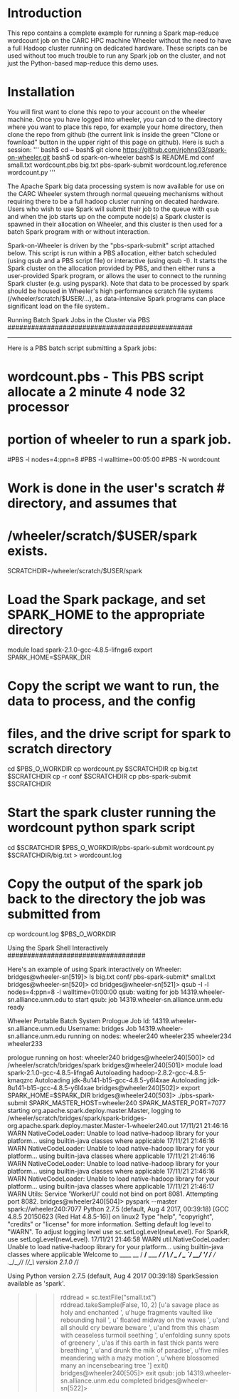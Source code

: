 # Introduction

This repo contains a complete example for running a Spark map-reduce wordcount job on the CARC HPC machine Wheeler without the need to have a full Hadoop cluster running on dedicated hardware. These scripts can be used without too much trouble to run any Spark job on the cluster, and not just the Python-based map-reduce this demo uses. 

# Installation

You will first want to clone this repo to your account on the wheeler machine. Once you have logged into wheeler, you can cd to the directory where you want to place this repo, for example your home directory, then clone the repo from github (the current link is inside the green "Clone or fownload" button in the upper right of this page on github). Here is such a session:
'''
bash$ cd ~
bash$ git clone https://github.com/rjohns03/spark-on-wheeler.git
bash$ cd spark-on-wheeler
bash$ ls
README.md               conf                    small.txt               wordcount.pbs
big.txt                 pbs-spark-submit        wordcount.log.reference wordcount.py
'''



The Apache Spark big data processing system is now available for use on the CARC Wheeler system
through normal queueing mechanisms without requiring there to be a full hadoop cluster running on decated hardware.  Users who wish to use Spark will submit their job to the queue with `qsub` and when the job starts up on the compute node(s) a Spark cluster is spawned in their allocation on Wheeler, and this cluster is then used for a batch Spark program with or without interaction. 

Spark-on-Wheeler is driven by the "pbs-spark-submit" script attached below. This script is run
within a PBS allocation, either batch scheduled (using qsub and a PBS script file)
or interactive (using qsub -I). It starts the Spark cluster on the allocation provided
by PBS, and then either runs a user-provided Spark program, or allows the user to connect
to the running Spark cluster (e.g. using pyspark). Note that data to be processed by spark 
should be housed in Wheeler's high performance scratch file systems (/wheeler/scratch/$USER/...),
as data-intensive Spark programs can place significant load on the file system..




Running Batch Spark Jobs in the Cluster via PBS
###############################################


****
Here is a PBS batch script submitting a Spark jobs:
# wordcount.pbs - This PBS script allocate a 2 minute 4 node 32 processor
# portion of wheeler to run a spark job. 
#PBS -l nodes=4:ppn=8
#PBS -l walltime=00:05:00
#PBS -N wordcount

# Work is done in the user's scratch # directory, and assumes that 
# /wheeler/scratch/$USER/spark exists.
SCRATCHDIR=/wheeler/scratch/$USER/spark

# Load the Spark package, and set SPARK_HOME to the appropriate directory
module load spark-2.1.0-gcc-4.8.5-lifnga6
export SPARK_HOME=$SPARK_DIR

# Copy the script we want to run, the data to process, and the config
# files, and the drive script  for spark to scratch directory 
cd $PBS_O_WORKDIR
cp wordcount.py $SCRATCHDIR
cp big.txt $SCRATCHDIR
cp -r conf $SCRATCHDIR
cp pbs-spark-submit $SCRATCHDIR

# Start the spark cluster running the wordcount python spark script
cd $SCRATCHDIR
$PBS_O_WORKDIR/pbs-spark-submit wordcount.py $SCRATCHDIR/big.txt > wordcount.log

# Copy the output of the spark job back to the directory the job was submitted from
cp wordcount.log $PBS_O_WORKDIR



Using the Spark Shell Interactively
###################################

Here's an example of using Spark interactively on Wheeler:
bridges@wheeler-sn[519]> ls
big.txt  conf/	pbs-spark-submit*  small.txt
bridges@wheeler-sn[520]> cd
bridges@wheeler-sn[521]> qsub -I -l nodes=4:ppn=8 -l walltime=01:00:00
qsub: waiting for job 14319.wheeler-sn.alliance.unm.edu to start
qsub: job 14319.wheeler-sn.alliance.unm.edu ready

Wheeler Portable Batch System Prologue
Job Id: 14319.wheeler-sn.alliance.unm.edu
Username: bridges
Job 14319.wheeler-sn.alliance.unm.edu running on nodes:
wheeler240 wheeler235 wheeler234 wheeler233

prologue running on host: wheeler240
bridges@wheeler240[500]> cd /wheeler/scratch/bridges/spark
bridges@wheeler240[501]> module load spark-2.1.0-gcc-4.8.5-lifnga6
Autoloading hadoop-2.8.2-gcc-4.8.5-kmaqzrc
Autoloading jdk-8u141-b15-gcc-4.8.5-y6l4xae
Autoloading jdk-8u141-b15-gcc-4.8.5-y6l4xae
bridges@wheeler240[502]> export SPARK_HOME=$SPARK_DIR
bridges@wheeler240[503]> ./pbs-spark-submit
SPARK_MASTER_HOST=wheeler240
SPARK_MASTER_PORT=7077
starting org.apache.spark.deploy.master.Master, logging to /wheeler/scratch/bridges/spark/spark-bridges-org.apache.spark.deploy.master.Master-1-wheeler240.out
17/11/21 21:46:16 WARN NativeCodeLoader: Unable to load native-hadoop library for your platform... using builtin-java classes where applicable
17/11/21 21:46:16 WARN NativeCodeLoader: Unable to load native-hadoop library for your platform... using builtin-java classes where applicable
17/11/21 21:46:16 WARN NativeCodeLoader: Unable to load native-hadoop library for your platform... using builtin-java classes where applicable
17/11/21 21:46:16 WARN NativeCodeLoader: Unable to load native-hadoop library for your platform... using builtin-java classes where applicable
17/11/21 21:46:17 WARN Utils: Service 'WorkerUI' could not bind on port 8081. Attempting port 8082.
bridges@wheeler240[504]> pyspark --master spark://wheeler240:7077
Python 2.7.5 (default, Aug  4 2017, 00:39:18)
[GCC 4.8.5 20150623 (Red Hat 4.8.5-16)] on linux2
Type "help", "copyright", "credits" or "license" for more information.
Setting default log level to "WARN".
To adjust logging level use sc.setLogLevel(newLevel). For SparkR, use setLogLevel(newLevel).
17/11/21 21:46:58 WARN util.NativeCodeLoader: Unable to load native-hadoop library for your platform... using builtin-java classes where applicable
Welcome to
      ____              __
     / __/__  ___ _____/ /__
    _\ \/ _ \/ _ `/ __/  '_/
   /__ / .__/\_,_/_/ /_/\_\   version 2.1.0
      /_/

Using Python version 2.7.5 (default, Aug  4 2017 00:39:18)
SparkSession available as 'spark'.
>>> rddread = sc.textFile("small.txt")
>>> rddread.takeSample(False, 10, 2)
[u'a savage place as holy and enchanted ', u'huge fragments vaulted like rebounding hail ', u'   floated midway on the waves ', u'and all should cry beware beware ', u'and from this chasm with ceaseless turmoil seething ', u'enfolding sunny spots of greenery ', u'as if this earth in fast thick pants were breathing ', u'and drunk the milk of paradise', u'five miles meandering with a mazy motion ', u'where blossomed many an incensebearing tree ']
>>> exit()
bridges@wheeler240[505]> exit
qsub: job 14319.wheeler-sn.alliance.unm.edu completed
bridges@wheeler-sn[522]>
